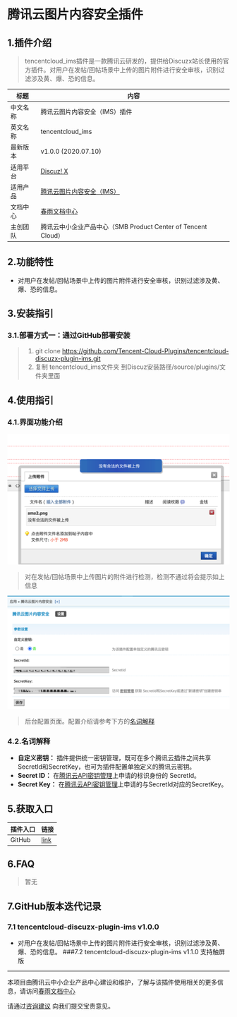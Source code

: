 # 腾讯云图片内容安全插件

## 1.插件介绍
> tencentcloud_ims插件是一款腾讯云研发的，提供给Discuzx站长使用的官方插件。对用户在发帖/回帖场景中上传的图片附件进行安全审核，识别过滤涉及黄、爆、恐的信息。

| 标题       | 内容                                                         |
| ---------- | ------------------------------------------------------------ |
| 中文名称     | 腾讯云图片内容安全（IMS）插件                                         |
| 英文名称   | tencentcloud_ims                                       |
| 最新版本   | v1.0.0 (2020.07.10)                                           |
| 适用平台 | [Discuz! X](https://www.discuz.net/forum.php) |
| 适用产品 | [腾讯云图片内容安全（IMS）](https://cloud.tencent.com/product/ims)      |
| 文档中心   | [春雨文档中心](https://openapp.qq.com/docs/DiscuzX/ims.html) |
| 主创团队   | 腾讯云中小企业产品中心（SMB Product Center of Tencent Cloud）       |

## 2.功能特性

- 对用户在发帖/回帖场景中上传的图片附件进行安全审核，识别过滤涉及黄、爆、恐的信息。

## 3.安装指引

### 3.1.部署方式一：通过GitHub部署安装

> 1. git clone https://github.com/Tencent-Cloud-Plugins/tencentcloud-discuzx-plugin-ims.git
> 2. 复制 tencentcloud_ims文件夹 到Discuz安装路径/source/plugins/文件夹里面

## 4.使用指引

### 4.1.界面功能介绍

![](./images/ims1.png)

> 对在发帖/回帖场景中上传图片的附件进行检测，检测不通过将会提示如上信息

![](./images/ims2.png)

> 后台配置页面。配置介绍请参考下方的[名词解释](#_4-2-名词解释)

### 4.2.名词解释
- **自定义密钥：** 插件提供统一密钥管理，既可在多个腾讯云插件之间共享SecretId和SecretKey，也可为插件配置单独定义的腾讯云密钥。
- **Secret ID：** 在[腾讯云API密钥管理](https://console.cloud.tencent.com/cam/capi)上申请的标识身份的 SecretId。
- **Secret Key：** 在[腾讯云API密钥管理](https://console.cloud.tencent.com/cam/capi)上申请的与SecretId对应的SecretKey。

## 5.获取入口

| 插件入口          | 链接                                                         |
| ----------------- | ------------------------------------------------------------ |
| GitHub            |   [link](https://github.com/Tencent-Cloud-Plugins/tencentcloud-discuzx-plugin-ims)   |


## 6.FAQ

> 暂无

## 7.GitHub版本迭代记录

### 7.1 tencentcloud-discuzx-plugin-ims v1.0.0
- 对用户在发帖/回帖场景中上传的图片附件进行安全审核，识别过滤涉及黄、爆、恐的信息。
###7.2 tencentcloud-discuzx-plugin-ims v1.1.0
支持触屏版
---
本项目由腾讯云中小企业产品中心建设和维护，了解与该插件使用相关的更多信息，请访问[春雨文档中心](https://openapp.qq.com/docs/DiscuzX/ims.html) 

请通过[咨询建议](https://support.qq.com/products/164613) 向我们提交宝贵意见。
